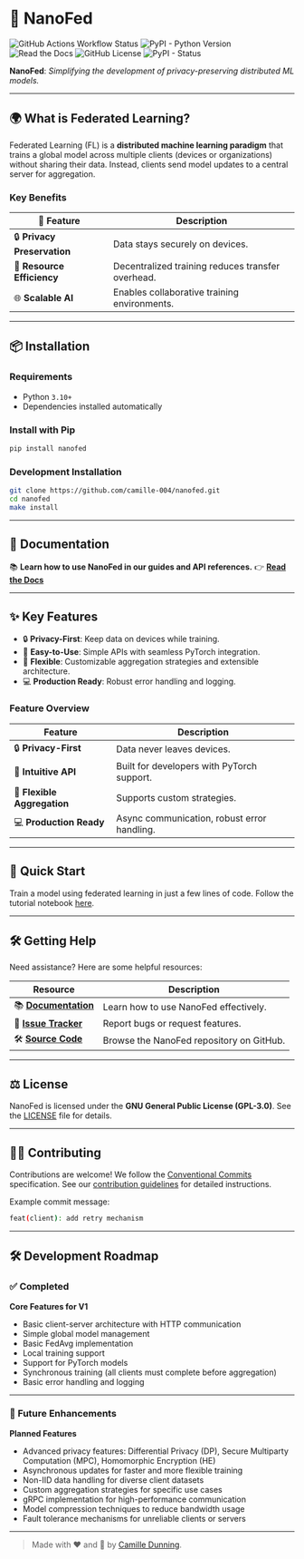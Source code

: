 # 🚀 NanoFed

![GitHub Actions Workflow Status](https://img.shields.io/github/actions/workflow/status/camille-004/nanofed/ci.yml?style=for-the-badge)
![PyPI - Python Version](https://img.shields.io/pypi/pyversions/nanofed?style=for-the-badge)
![Read the Docs](https://img.shields.io/readthedocs/nanofed?style=for-the-badge)
![GitHub License](https://img.shields.io/github/license/camille-004/nanofed?style=for-the-badge)
![PyPI - Status](https://img.shields.io/pypi/status/nanofed?style=for-the-badge)


**NanoFed**: *Simplifying the development of privacy-preserving distributed ML models.*

---

## 🌍 What is Federated Learning?

Federated Learning (FL) is a **distributed machine learning paradigm** that trains a global model across multiple clients (devices or organizations) without sharing their data. Instead, clients send model updates to a central server for aggregation.

### **Key Benefits**

| 🌟 Feature             | Description                                      |
|------------------------|--------------------------------------------------|
| 🔒 **Privacy Preservation** | Data stays securely on devices.                 |
| 🚀 **Resource Efficiency**   | Decentralized training reduces transfer overhead.|
| 🌐 **Scalable AI**           | Enables collaborative training environments.    |


---

## 📦 Installation

### **Requirements**

- Python `3.10+`
- Dependencies installed automatically

### **Install with Pip**

```bash
pip install nanofed
```

### **Development Installation**

```bash
git clone https://github.com/camille-004/nanofed.git
cd nanofed
make install
```

---

## 📖 Documentation

📚 **Learn how to use NanoFed in our guides and API references.**
👉 [**Read the Docs**](https://nanofed.readthedocs.io)

---

## ✨ Key Features

- 🔒 **Privacy-First**: Keep data on devices while training.
- 🚀 **Easy-to-Use**: Simple APIs with seamless PyTorch integration.
- 🔧 **Flexible**: Customizable aggregation strategies and extensible architecture.
- 💻 **Production Ready**: Robust error handling and logging.

### **Feature Overview**

| Feature                  | Description                                      |
|--------------------------|--------------------------------------------------|
| 🔒 **Privacy-First**      | Data never leaves devices.                       |
| 🚀 **Intuitive API**      | Built for developers with PyTorch support.       |
| 🔧 **Flexible Aggregation** | Supports custom strategies.                     |
| 💻 **Production Ready**   | Async communication, robust error handling.      |

---

## 🔧 Quick Start

Train a model using federated learning in just a few lines of code. Follow the tutorial notebook [here](examples/mnist/tutorial.ipynb).

---

## 🛠️ Getting Help

Need assistance? Here are some helpful resources:

| Resource               | Description                                    |
|------------------------|------------------------------------------------|
| 📚 **[Documentation](https://nanofed.readthedocs.io)** | Learn how to use NanoFed effectively.          |
| 🐛 **[Issue Tracker](https://github.com/camille-004/nanofed/issues)**   | Report bugs or request features.               |
| 🛠️ **[Source Code](https://github.com/camille-004/nanofed)**           | Browse the NanoFed repository on GitHub.       |

---

## ⚖️ License

NanoFed is licensed under the **GNU General Public License (GPL-3.0)**.
See the [LICENSE](https://github.com/camille-004/nanofed/blob/main/LICENSE) file for details.

---

## 👩‍💻 Contributing

Contributions are welcome! We follow the [Conventional Commits](https://www.conventionalcommits.org/en/v1.0.0/) specification. See our [contribution guidelines](https://github.com/camille-004/nanofed/blob/main/CONTRIBUTING.md) for detailed instructions.

Example commit message:
```bash
feat(client): add retry mechanism
```

---

## 🛠️ Development Roadmap

### ✅ Completed
**Core Features for V1**
- Basic client-server architecture with HTTP communication
- Simple global model management
- Basic FedAvg implementation
- Local training support
- Support for PyTorch models
- Synchronous training (all clients must complete before aggregation)
- Basic error handling and logging

---

### 🚀 Future Enhancements
**Planned Features**
- Advanced privacy features: Differential Privacy (DP), Secure Multiparty Computation (MPC), Homomorphic Encryption (HE)
- Asynchronous updates for faster and more flexible training
- Non-IID data handling for diverse client datasets
- Custom aggregation strategies for specific use cases
- gRPC implementation for high-performance communication
- Model compression techniques to reduce bandwidth usage
- Fault tolerance mechanisms for unreliable clients or servers

---

> Made with ❤️ and 🧠 by [Camille Dunning](https://github.com/camille-004).
